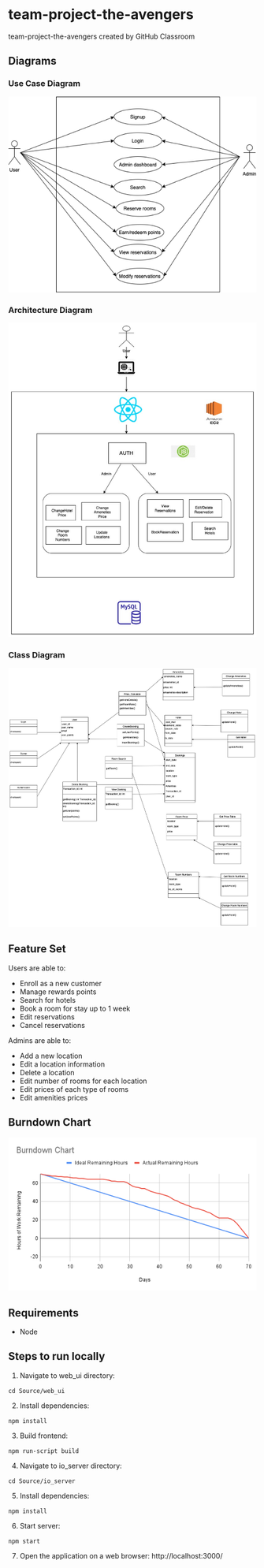 # team-project-the-avengers
team-project-the-avengers created by GitHub Classroom

## Diagrams
### Use Case Diagram
![](documents/UseCaseDiagram.png)

### Architecture Diagram
![](documents/ArchitectureDiagram.jpeg)

### Class Diagram
![](documents/ClassDiagram.jpeg)

## Feature Set
Users are able to:
- Enroll as a new customer
- Manage rewards points
- Search for hotels
- Book a room for stay up to 1 week
- Edit reservations
- Cancel reservations

Admins are able to:
- Add a new location
- Edit a location information
- Delete a location
- Edit number of rooms for each location
- Edit prices of each type of rooms
- Edit amenities prices

## Burndown Chart
![](documents/BurndownChart.png)

## Requirements
- Node

## Steps to run locally
1. Navigate to web_ui directory:
```
cd Source/web_ui
```

2. Install dependencies:
```
npm install
```

3. Build frontend:
```
npm run-script build
```

4. Navigate to io_server directory:
```
cd Source/io_server
```

5. Install dependencies:
```
npm install
```

6. Start server:
```
npm start
```

7. Open the application on a web browser: http://localhost:3000/
